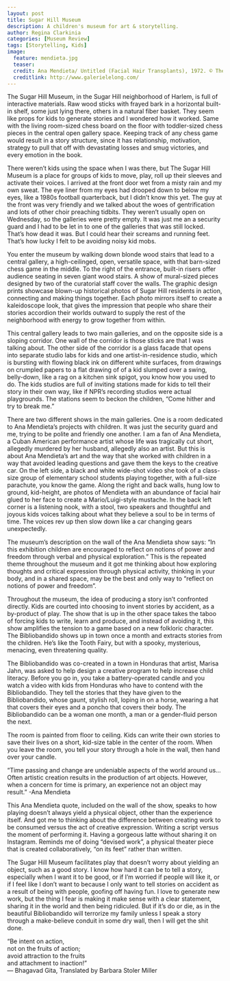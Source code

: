 ```yaml
---
layout: post
title: Sugar Hill Museum
description: A children's museum for art & storytelling.
author: Regina Clarkinia
categories: [Museum Review]
tags: [Storytelling, Kids]
image:
  feature: mendieta.jpg
  teaser:
  credit: Ana Mendieta/ Untitled (Facial Hair Transplants), 1972. © The Estate of Ana Mendieta Collection, LLC. Courtesy Galerie Lelong & Co.
  creditlink: http://www.galerielelong.com/
---
```


The Sugar Hill Museum, in the Sugar Hill neighborhood of Harlem, is full of interactive materials. Raw wood sticks with frayed bark in a horizontal built-in shelf, some just lying there, others in a natural fiber basket. They seem like props for kids to generate stories and I wondered how it worked. Same with the living room-sized chess board on the floor with toddler-sized chess pieces in the central open gallery space. Keeping track of any chess game would result in a story structure, since it has relationship, motivation, strategy to pull that off with devastating losses and smug victories, and every emotion in the book.

There weren’t kids using the space when I was there, but The Sugar Hill Museum is a place for groups of kids to move, play, roll up their sleeves and activate their voices. I arrived at the front door wet from a misty rain and my own sweat. The eye liner from my eyes had drooped down to below my eyes, like a 1980s football quarterback, but I didn’t know this yet. The guy at the front was very friendly and we talked about the woes of gentrification and lots of other choir preaching tidbits. They weren’t usually open on Wednesday, so the galleries were pretty empty. It was just me an a security guard and I had to be let in to one of the galleries that was still locked. That’s how dead it was. But I could hear their screams and running feet. That’s how lucky I felt to be avoiding noisy kid mobs.

You enter the museum by walking down blonde wood stairs that lead to a central gallery, a high-ceilinged, open, versatile space, with that barn-sized chess game in the middle. To the right of the entrance, built-in risers offer audience seating in seven giant wood stairs. A show of mural-sized pieces designed by two of the curatorial staff cover the walls. The graphic design prints showcase blown-up historical photos of Sugar Hill residents in action, connecting and making things together. Each photo mirrors itself to create a kaleidoscope look, that gives the impression that people who share their stories accordion their worlds outward to supply the rest of the neighborhood with energy to grow together from within.

This central gallery leads to two main galleries, and on the opposite side is a sloping corridor. One wall of the corridor is those sticks are that I was talking about. The other side of the corridor is a glass facade that opens into separate studio labs for kids and one artist-in-residence studio, which is bursting with flowing black ink on different white surfaces, from drawings on crumpled papers to a flat drawing of of a kid slumped over a swing, belly-down, like a rag on a kitchen sink spigot, you know how you used to do. The kids studios are full of inviting stations made for kids to tell their story in their own way, like if NPR’s recording studios were actual playgrounds. The stations seem to beckon the children, “Come hither and try to break me.”

There are two different shows in the main galleries. One is a room dedicated to Ana Mendieta’s projects with children. It was just the security guard and me, trying to be polite and friendly one another. I am a fan of Ana Mendieta, a Cuban American performance artist whose life was tragically cut short, allegedly murdered by her husband, allegedly also an artist. But this is about Ana Mendieta’s art and the way that she worked with children in a way that avoided leading questions and gave them the keys to the creative car. On the left side, a black and white wide-shot video she took of a class-size group of elementary school students playing together, with a full-size parachute, you know the game. Along the right and back walls, hung low to ground, kid-height, are photos of Mendieta with an abundance of facial hair glued to her face to create a Mario/Luigi-style mustache. In the back left corner is a listening nook, with a stool, two speakers and thoughtful and joyous kids voices talking about what they believe a soul to be in terms of time. The voices rev up then slow down like a car changing gears unexpectedly.

The museum’s description on the wall of the Ana Mendieta show says: “In this exhibition children are encouraged to reflect on notions of power and freedom through verbal and physical exploration.” This is the repeated theme throughout the museum and it got me thinking about how exploring thoughts and critical expression through physical activity, thinking in your body, and in a shared space, may be the best and only way to “reflect on notions of power and freedom”.

Throughout the museum, the idea of producing a story isn’t confronted directly. Kids are courted into choosing to invent stories by accident, as a by-product of play. The show that is up in the other space takes the taboo of forcing kids to write, learn and produce, and instead of avoiding it, this show amplifies the tension to a game based on a new folkloric character. The Bibliobandido shows up in town once a month and extracts stories from the children. He’s like the Tooth Fairy, but with a spooky, mysterious, menacing, even threatening quality.

The Bibliobandido was co-created in a town in Honduras that artist, Marisa Jahn, was asked to help design a creative program to help increase child literacy. Before you go in, you take a battery-operated candle and you watch a video with kids from Honduras who have to contend with the Bibliobandido. They tell the stories that they have given to the Bibliobandido, whose gaunt, stylish roll, loping in on a horse, wearing a hat that covers their eyes and a poncho that covers their body. The Bibliobandido can be a woman one month, a man or a gender-fluid person the next.

The room is painted from floor to ceiling. Kids can write their own stories to save their lives on a short, kid-size table in the center of the room. When you leave the room, you tell your story through a hole in the wall, then hand over your candle.

“Time passing and change are undeniable aspects of the world around us…Often artistic creation results in the production of art objects. However, when a concern for time is primary, an experience not an object may result.” -Ana Mendieta

This Ana Mendieta quote, included on the wall of the show, speaks to how playing doesn’t always yield a physical object, other than the experience itself. And got me to thinking about the difference between creating work to be consumed versus the act of creative expression. Writing a script versus the moment of performing it. Having a gorgeous latte without sharing it on Instagram. Reminds me of doing “devised work”, a physical theater piece that is created collaboratively, “on its feet” rather than written.

The Sugar Hill Museum facilitates play that doesn’t worry about yielding an object, such as a good story. I know how hard it can be to tell a story, especially when I want it to be good, or if I’m worried if people will like it, or if I feel like I don’t want to because I only want to tell stories on accident as a result of being with people, goofing off having fun. I love to generate new work, but the thing I fear is making it make sense with a clear statement, sharing it in the world and then being ridiculed. But if it’s do or die, as in the beautiful Bibliobandido will terrorize my family unless I speak a story through a make-believe conduit in some dry wall, then I will get the shit done.

“Be intent on action,  
not on the fruits of action;  
avoid attraction to the fruits  
and attachment to inaction!”  
— Bhagavad Gita, Translated by Barbara Stoler Miller  
